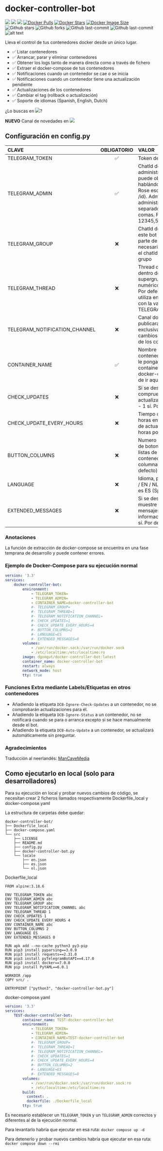 # docker-controller-bot
[![](https://badgen.net/badge/icon/github?icon=github&label)](https://github.com/dgongut/docker-controller-bot)
[![](https://badgen.net/badge/icon/docker?icon=docker&label)](https://hub.docker.com/r/dgongut/docker-controller-bot)
[![](https://badgen.net/badge/icon/telegram?icon=telegram&label)](https://t.me/dockercontrollerbotnews)
[![Docker Pulls](https://badgen.net/docker/pulls/dgongut/docker-controller-bot?icon=docker&label=pulls)](https://hub.docker.com/r/dgongut/docker-controller-bot/)
[![Docker Stars](https://badgen.net/docker/stars/dgongut/docker-controller-bot?icon=docker&label=stars)](https://hub.docker.com/r/dgongut/docker-controller-bot/)
[![Docker Image Size](https://badgen.net/docker/size/dgongut/docker-controller-bot?icon=docker&label=image%20size)](https://hub.docker.com/r/dgongut/docker-controller-bot/)
![Github stars](https://badgen.net/github/stars/dgongut/docker-controller-bot?icon=github&label=stars)
![Github forks](https://badgen.net/github/forks/dgongut/docker-controller-bot?icon=github&label=forks)
![Github last-commit](https://img.shields.io/github/last-commit/dgongut/docker-controller-bot)
![Github last-commit](https://badgen.net/github/license/dgongut/docker-controller-bot)
![alt text](https://github.com/dgongut/pictures/blob/main/Docker-Controller-Bot/mockup.png)

Lleva el control de tus contenedores docker desde un único lugar.
 - ✅ Listar contenedores
 - ✅ Arrancar, parar y eliminar contenedores
 - ✅ Obtener los logs tanto de manera directa como a través de fichero
 - ✅ Extraer el docker-compose de tus contenedores
 - ✅ Notificaciones cuando un contenedor se cae o se inicia
 - ✅ Notificaciones cuando un contenedor tiene una actualización pendiente
 - ✅ Actualizaciones de los contenedores
 - ✅ Cambiar el tag (rollback o actualización)
 - ✅ Soporte de idiomas (Spanish, English, Dutch)

¿Lo buscas en [![](https://badgen.net/badge/icon/docker?icon=docker&label)](https://hub.docker.com/r/dgongut/docker-controller-bot)?

**NUEVO** Canal de novedades en [![](https://badgen.net/badge/icon/telegram?icon=telegram&label)](https://t.me/dockercontrollerbotnews)

## Configuración en config.py

| CLAVE  | OBLIGATORIO | VALOR |
|:------------- |:---------------:| :-------------|
|TELEGRAM_TOKEN |✅| Token del bot |
|TELEGRAM_ADMIN |✅| ChatId del administrador (se puede obtener hablándole al bot Rose escribiendo /id). Admite múltiples administradores separados por comas. Por ejemplo 12345,54431,55944 |
|TELEGRAM_GROUP |❌| ChatId del grupo. Si este bot va a formar parte de un grupo, es necesario especificar el chatId de dicho grupo |
|TELEGRAM_THREAD |❌| Thread del tema dentro de un supergrupo; valor numérico (2,3,4..). Por defecto 1. Se utiliza en conjunción con la variable TELEGRAM_GROUP |
|TELEGRAM_NOTIFICATION_CHANNEL |❌| Canal donde se publicarán exclusivamente los cambios de estado de los contenedores |
|CONTAINER_NAME |✅| Nombre del contenedor, lo que se le ponga en container_name en el docker-compose ha de ir aquí también |
|CHECK_UPDATES |❌| Si se desea que compruebe actualizaciones. 0 no - 1 sí. Por defecto 1|
|CHECK_UPDATE_EVERY_HOURS |❌| Tiempo de espera en horas entre chequeo de actualizaciones (4 horas por defecto) | 
|BUTTON_COLUMNS |❌| Numero de columnas de botones en las listas de contenedores (2 columnas por defecto) | 
|LANGUAGE |❌| Idioma, puede ser ES / EN / NL. Por defecto es ES (Spanish) | 
|EXTENDED_MESSAGES |❌| Si se desea que muestre más mensajes de información. 0 no - 1 sí. Por defecto 0 | 

### Anotaciones
La función de extracción de docker-compose se encuentra en una fase temprana de desarrollo y puede contener errores.

### Ejemplo de Docker-Compose para su ejecución normal
```yaml
version: '3.3'
services:
    docker-controller-bot:
        environment:
            - TELEGRAM_TOKEN=
            - TELEGRAM_ADMIN=
            - CONTAINER_NAME=docker-controller-bot
            #- TELEGRAM_GROUP=
            #- TELEGRAM_THREAD=1
            #- TELEGRAM_NOTIFICATION_CHANNEL=
            #- CHECK_UPDATES=1
            #- CHECK_UPDATE_EVERY_HOURS=4
            #- BUTTON_COLUMNS=2
            #- LANGUAGE=ES
            #- EXTENDED_MESSAGES=0
        volumes:
            - /var/run/docker.sock:/var/run/docker.sock
            - /etc/localtime:/etc/localtime:ro
        image: dgongut/docker-controller-bot:latest
        container_name: docker-controller-bot
        restart: always
        network_mode: host
        tty: true
```

### Funciones Extra mediante Labels/Etiquetas en otros contenedores
 - Añadiendo la etiqueta `DCB-Ignore-Check-Updates` a un contenedor, no se comprobarán actualizaciones para él.
 - Añadiendo la etiqueta `DCB-Ignore-Status` a un contenedor, no se notificará cuando se para o arranca excepto si se hace manualmente desde el bot.
 - Añadiendo la etiqueta `DCB-Auto-Update` a un contenedor, se actualizará automáticamente sin preguntar.

### Agradecimientos
Traducción al neerlandés: [ManCaveMedia](https://github.com/ManCaveMedia)

## Como ejecutarlo en local (solo para desarrolladores)
Para su ejecución en local y probar nuevos cambios de código, se necesitan crear 2 ficheros llamados respectivamente Dockerfile_local y docker-compose.yaml

La estructura de carpetas debe quedar:
```
docker-controller-bot/
├── Dockerfile_local
├── docker-compose.yaml
└── src
    ├── LICENSE
    ├── README.md
    ├── config.py
    ├── docker-controller-bot.py
    └── locale
        ├── en.json
        ├── es.json
        └── nl.json
```

Dockerfile_local
```
FROM alpine:3.18.6

ENV TELEGRAM_TOKEN abc
ENV TELEGRAM_ADMIN abc
ENV TELEGRAM_GROUP abc
ENV TELEGRAM_NOTIFICATION_CHANNEL abc
ENV TELEGRAM_THREAD 1
ENV CHECK_UPDATES 1
ENV CHECK_UPDATE_EVERY_HOURS 4
ENV CONTAINER_NAME abc
ENV BUTTON_COLUMNS 2
ENV LANGUAGE ES
ENV EXTENDED_MESSAGES 0

RUN apk add --no-cache python3 py3-pip
RUN pip3 install pyparsing==3.0.9
RUN pip3 install requests==2.31.0
RUN pip3 install pyTelegramBotAPI==4.17.0
RUN pip3 install docker==7.0.0
RUN pip install PyYAML==6.0.1

WORKDIR /app
COPY src/ .

ENTRYPOINT ["python3", "docker-controller-bot.py"]
```

docker-compose.yaml
```yaml
version: '3.3'
services:
    TEST-docker-controller-bot:
        container_name: TEST-docker-controller-bot
        environment:
            - TELEGRAM_TOKEN=
            - TELEGRAM_ADMIN=
            - CONTAINER_NAME=TEST-docker-controller-bot
            #- TELEGRAM_GROUP=
            #- TELEGRAM_THREAD=1
            #- TELEGRAM_NOTIFICATION_CHANNEL=
            #- CHECK_UPDATES=1
            #- CHECK_UPDATE_EVERY_HOURS=4
            #- BUTTON_COLUMNS=2
            #- LANGUAGE=ES
            #- EXTENDED_MESSAGES=0
        volumes:
            - /var/run/docker.sock:/var/run/docker.sock:ro
            - /etc/localtime:/etc/localtime:ro
        build:
          context: .
          dockerfile: ./Dockerfile_local
        tty: true
```

Es necesario establecer un `TELEGRAM_TOKEN` y un `TELEGRAM_ADMIN` correctos y diferentes al de la ejecución normal.

Para levantarlo habría que ejecutar en esa ruta: `docker compose up -d`

Para detenerlo y probar nuevos cambios habría que ejecutar en esa ruta: `docker compose down --rmi`
